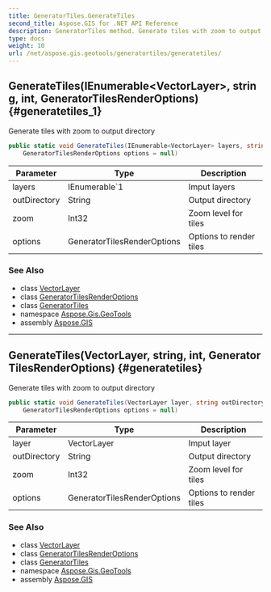 ```yaml
---
title: GeneratorTiles.GenerateTiles
second_title: Aspose.GIS for .NET API Reference
description: GeneratorTiles method. Generate tiles with zoom to output directory
type: docs
weight: 10
url: /net/aspose.gis.geotools/generatortiles/generatetiles/
---
```

## GenerateTiles(IEnumerable&lt;VectorLayer&gt;, string, int, GeneratorTilesRenderOptions) {#generatetiles_1}

Generate tiles with zoom to output directory

```csharp
public static void GenerateTiles(IEnumerable<VectorLayer> layers, string outDirectory, int zoom, 
    GeneratorTilesRenderOptions options = null)
```

| Parameter | Type | Description |
| --- | --- | --- |
| layers | IEnumerable`1 | Imput layers |
| outDirectory | String | Output directory |
| zoom | Int32 | Zoom level for tiles |
| options | GeneratorTilesRenderOptions | Options to render tiles |

### See Also

* class [VectorLayer](../../../aspose.gis/vectorlayer/)
* class [GeneratorTilesRenderOptions](../../generatortilesrenderoptions/)
* class [GeneratorTiles](../)
* namespace [Aspose.Gis.GeoTools](../../generatortiles/)
* assembly [Aspose.GIS](../../../)

---

## GenerateTiles(VectorLayer, string, int, GeneratorTilesRenderOptions) {#generatetiles}

Generate tiles with zoom to output directory

```csharp
public static void GenerateTiles(VectorLayer layer, string outDirectory, int zoom, 
    GeneratorTilesRenderOptions options = null)
```

| Parameter | Type | Description |
| --- | --- | --- |
| layer | VectorLayer | Imput layer |
| outDirectory | String | Output directory |
| zoom | Int32 | Zoom level for tiles |
| options | GeneratorTilesRenderOptions | Options to render tiles |

### See Also

* class [VectorLayer](../../../aspose.gis/vectorlayer/)
* class [GeneratorTilesRenderOptions](../../generatortilesrenderoptions/)
* class [GeneratorTiles](../)
* namespace [Aspose.Gis.GeoTools](../../generatortiles/)
* assembly [Aspose.GIS](../../../)


